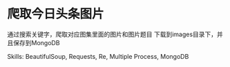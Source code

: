 # 爬取今日头条图片

通过搜索关键字，爬取对应图集里面的图片和图片题目
下载到images目录下，并且保存到MongoDB

Skills: BeautifulSoup, Requests, Re, Multiple Process, MongoDB